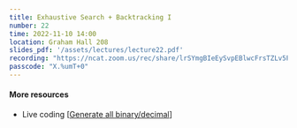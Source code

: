 ```yaml
---
title: Exhaustive Search + Backtracking I
number: 22
time: 2022-11-10 14:00
location: Graham Hall 208
slides_pdf: '/assets/lectures/lecture22.pdf'
recording: "https://ncat.zoom.us/rec/share/lrSYmgBIeEySvpEBlwcFrsTZLv5P6jfjrek4qU6-qBtGaA17ZJ6HdzaWDDg3hUo.m_JOviAyolnNMOfr"
passcode: "X.%umT+0"
---
```


#### More resources
- Live coding [[Generate all binary/decimal](https://replit.com/@cflucas/ExhaustiveSearchAndBacktracking#main.cpp)]